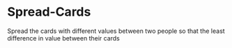 # Spread-Cards
Spread the cards with different values ​​between two people so that the least difference in value between their cards
